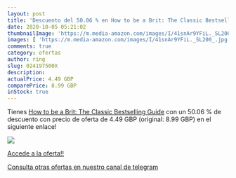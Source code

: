 ```yaml
---
layout: post
title: 'Descuento del 50.06 % en How to be a Brit: The Classic Bestsellin'
date: 2020-10-05 05:21:02
thumbnailImage: 'https://m.media-amazon.com/images/I/41snAr9YFiL._SL200_.jpg'
images: [ 'https://m.media-amazon.com/images/I/41snAr9YFiL._SL200_.jpg' ]
comments: true
category: ofertas
author: ring
slug: 024197500X
description:
actualPrice: 4.49 GBP
comparePrice: 8.99 GBP
inStock: true
---
```


Tienes [How to be a Brit: The Classic Bestselling Guide](https://www.amazon.co.uk/dp/024197500X/?tag=redken01-21) con un 50.06 % de descuento con precio de oferta de 4.49 GBP (original: 8.99 GBP) en el siguiente enlace!

[![](https://m.media-amazon.com/images/I/41snAr9YFiL._SL200_.jpg)](https://www.amazon.co.uk/dp/024197500X/?tag=redken01-21)

[Accede a la oferta!!](https://www.amazon.co.uk/dp/024197500X/?tag=redken01-21)

[Consulta otras ofertas en nuestro canal de telegram](https://t.me/s/ofertas25)
